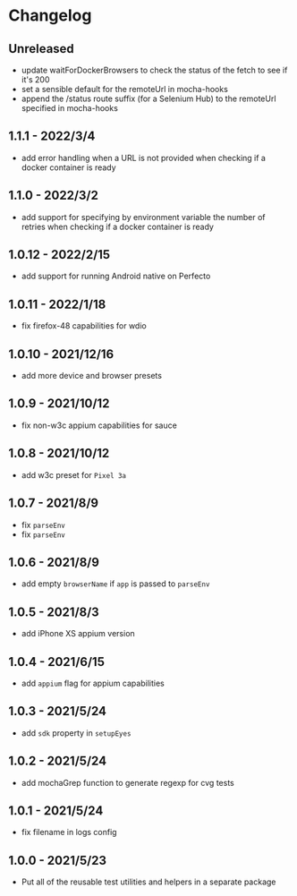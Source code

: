 # Changelog

## Unreleased

- update waitForDockerBrowsers to check the status of the fetch to see if it's 200
- set a sensible default for the remoteUrl in mocha-hooks
- append the /status route suffix (for a Selenium Hub) to the remoteUrl specified in mocha-hooks

## 1.1.1 - 2022/3/4

- add error handling when a URL is not provided when checking if a docker container is ready

## 1.1.0 - 2022/3/2

- add support for specifying by environment variable the number of retries when checking if a docker container is ready

## 1.0.12 - 2022/2/15

- add support for running Android native on Perfecto

## 1.0.11 - 2022/1/18

- fix firefox-48 capabilities for wdio

## 1.0.10 - 2021/12/16

- add more device and browser presets

## 1.0.9 - 2021/10/12

- fix non-w3c appium capabilities for sauce

## 1.0.8 - 2021/10/12

- add w3c preset for `Pixel 3a`

## 1.0.7 - 2021/8/9

- fix `parseEnv`
- fix `parseEnv`
## 1.0.6 - 2021/8/9

- add empty `browserName` if `app` is passed to `parseEnv`

## 1.0.5 - 2021/8/3

- add iPhone XS appium version

## 1.0.4 - 2021/6/15

- add `appium` flag for appium capabilities

## 1.0.3 - 2021/5/24

- add `sdk` property in `setupEyes`

## 1.0.2 - 2021/5/24

- add mochaGrep function to generate regexp for cvg tests

## 1.0.1 - 2021/5/24

- fix filename in logs config

## 1.0.0 - 2021/5/23

- Put all of the reusable test utilities and helpers in a separate package
